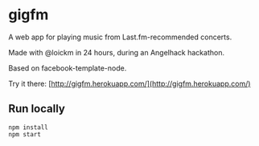 gigfm
=====

A web app for playing music from Last.fm-recommended concerts.

Made with @loickm in 24 hours, during an Angelhack hackathon.

Based on facebook-template-node.

Try it there: [http://gigfm.herokuapp.com/](http://gigfm.herokuapp.com/)

Run locally
-----------

    npm install
    npm start
